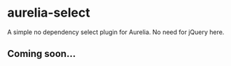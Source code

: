 # aurelia-select
A simple no dependency select plugin for Aurelia. No need for jQuery here.

## Coming soon...
